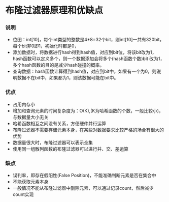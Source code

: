 # 布隆过滤器原理和优缺点
### 说明
- 位图：int[10]，每个int类型的整数是4*8=32个bit，则int[10]一共有320bit，每个bit非0即1，初始化时都是0，
- 添加数据时，将数据进行hash得到hash值，对应到bit位，将该bit改为1，hash函数可以定义多个，则一个数据添加会将多个(hash函数个数)bit 改为1，多个hash函数的目的是减少hash碰撞的概率。
- 查询数据：hash函数计算得到hash值，对应到bit中，如果有一个为0，则说明数据不在bit中，如果都为1，则该数据可能在bit中。

### 优点
- 占用内存小
- 增加和查询元素的时间复杂度为：O(K),(K为哈希函数的个数，一般比较小)，与数据量大小无关
- 哈希函数相互之间没有关系，方便硬件并行运算
- 布隆过滤器不需要存储元素本身，在某些对数据要求比较严格的场合有很大的优势
- 数据量很大时，布隆过滤器可以表示全集
- 使用同一组散列函数的布隆过滤器可以进行并、交、差运算

### 缺点

- 误判率，即存在假阳性(False Position)，不能准确判断元素是否在集合中
- 不能获取元素本身
- 一般情况不能从布隆过滤器中删除元素，可以通过记录count，然后减少count实现